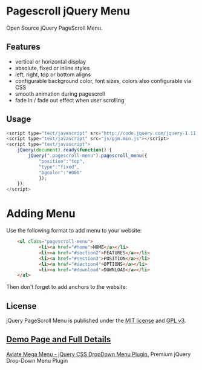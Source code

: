 # Pagescroll jQuery Menu

Open Source jQuery PageScroll Menu.

## Features
* vertical or horizontal display
* absolute, fixed or inline styles
* left, right, top or bottom aligns
* configurable background color, font sizes, colors also configurable via CSS
* smooth animation during pagescroll
* fade in / fade out effect when user scrolling

## Usage
```javascript
<script type="text/javascript" src="http://code.jquery.com/jquery-1.11.0.min.js"></script> 
<script type="text/javascript" src="js/pjm.min.js"></script>
<script type="text/javascript">                                                                            
	jQuery(document).ready(function() {
		jQuery(".pagescroll-menu").pagescroll_menu({
			"position":"top",
			"type":"fixed",
			"bgcolor":"#000"
			});	
	});
</script>
```

# Adding Menu
Use the following format to add menu to your website:
```html
	<ul class="pagescroll-menu">
            <li><a href="#home">HOME</a></li>
            <li><a href="#section2">FEATURES</a></li>
            <li><a href="#section3">POSITION</a></li>
            <li><a href="#section4">OPTIONS</a></li>
            <li><a href="#download">DOWNLOAD</a></li>
    </ul>
```
Then don't forget to add anchors to the website: <a id="section2"></a>

## License ##

jQuery PageScroll Menu is published under the [MIT license](http://www.opensource.org/licenses/mit-license) and [GPL v3](http://opensource.org/licenses/GPL-3.0).


## [Demo Page and Full Details](http://sympies.com/pagescroll_jquery_menu)

[Aviate Mega Menu - jQuery CSS DropDown Menu Plugin](http://sympies.com/aviate-jquery-dropdown-mega-menu/), Premium jQuery Drop-Down Menu Plugin